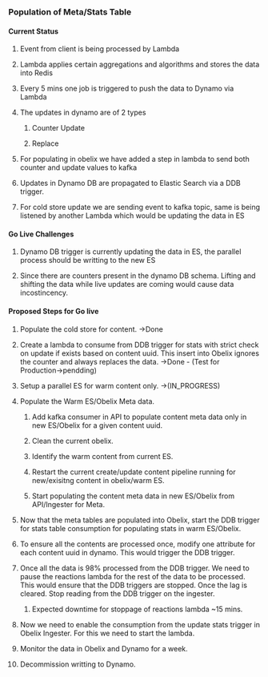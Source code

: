 ### Population of Meta/Stats Table

#### Current Status

1.  Event from client is being processed by Lambda

2.  Lambda applies certain aggregations and algorithms and stores the
    data into Redis

3.  Every 5 mins one job is triggered to push the data to Dynamo via
    Lambda

4.  The updates in dynamo are of 2 types

    1.  Counter Update

    2.  Replace

5.  For populating in obelix we have added a step in lambda to send both
    counter and update values to kafka

6.  Updates in Dynamo DB are propagated to Elastic Search via a DDB
    trigger.

7.  For cold store update we are sending event to kafka topic, same is
    being listened by another Lambda which would be updating the data in
    ES

#### Go Live Challenges

1.  Dynamo DB trigger is currently updating the data in ES, the parallel
    process should be writting to the new ES

2.  Since there are counters present in the dynamo DB schema. Lifting
    and shifting the data while live updates are coming would cause data
    incostincency.

#### Proposed Steps for Go live

1.  Populate the cold store for content. -\>Done

2.  Create a lambda to consume from DDB trigger for stats with strict
    check on update if exists based on content uuid. This insert into
    Obelix ignores the counter and always replaces the data. -\>Done -
    (Test for Production-\>pendding)

3.  Setup a parallel ES for warm content only. -\>(IN_PROGRESS)

4.  Populate the Warm ES/Obelix Meta data.

    1.  Add kafka consumer in API to populate content meta data only in
        new ES/Obelix for a given content uuid.

    2.  Clean the current obelix.

    3.  Identify the warm content from current ES.

    4.  Restart the current create/update content pipeline running for
        new/exisitng content in obelix/warm ES.

    5.  Start populating the content meta data in new ES/Obelix from
        API/Ingester for Meta.

5.  Now that the meta tables are populated into Obelix, start the DDB
    trigger for stats table consumption for populating stats in warm
    ES/Obelix.

6.  To ensure all the contents are processed once, modify one attribute
    for each content uuid in dynamo. This would trigger the DDB trigger.

7.  Once all the data is 98% processed from the DDB trigger. We need to
    pause the reactions lambda for the rest of the data to be processed.
    This would ensure that the DDB triggers are stopped. Once the lag is
    cleared. Stop reading from the DDB trigger on the ingester.

    1.  Expected downtime for stoppage of reactions lambda \~15 mins.

8.  Now we need to enable the consumption from the update stats trigger
    in Obelix Ingester. For this we need to start the lambda.

9.  Monitor the data in Obelix and Dynamo for a week.

10. Decommission writting to Dynamo.
